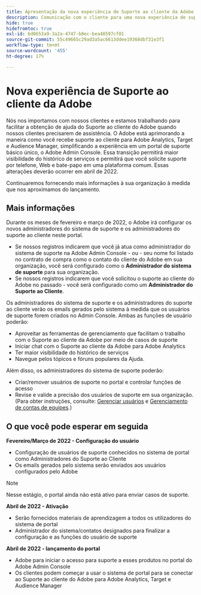 ```yaml
---
title: Apresentação da nova experiência de Suporte ao cliente da Adobe
description: Comunicação com o cliente para uma nova experiência de suporte
hide: true
hidefromtoc: true
exl-id: 6d0653a9-3a2a-4747-b8ec-bea48597cf01
source-git-commit: 55c49665c29ad3a5ac6613ddee19368dbf31e3f1
workflow-type: tm+mt
source-wordcount: '455'
ht-degree: 17%

---
```


# Nova experiência de Suporte ao cliente da Adobe

Nós nos importamos com nossos clientes e estamos trabalhando para facilitar a obtenção de ajuda do Suporte ao cliente do Adobe quando nossos clientes precisarem de assistência. O Adobe está aprimorando a maneira como você recebe suporte ao cliente para Adobe Analytics, Target e Audience Manager, simplificando a experiência em um portal de suporte básico único, o Adobe Admin Console. Essa transição permitirá maior visibilidade do histórico de serviços e permitirá que você solicite suporte por telefone, Web e bate-papo em uma plataforma comum. Essas alterações deverão ocorrer em abril de 2022.

Continuaremos fornecendo mais informações à sua organização à medida que nos aproximamos do lançamento.

## Mais informações

Durante os meses de fevereiro e março de 2022, o Adobe irá configurar os novos administradores do sistema de suporte e os administradores do suporte ao cliente neste portal.

* Se nossos registros indicarem que você já atua como administrador do sistema de suporte na Adobe Admin Console - ou - seu nome foi listado no contrato de compra como o contato do cliente do Adobe em sua organização, você será configurado como o **Administrador do sistema de suporte** para sua organização.
* Se nossos registros indicarem que você solicitou o suporte ao cliente do Adobe no passado - você será configurado como um **Administrador do Suporte ao Cliente**.

Os administradores do sistema de suporte e os administradores do suporte ao cliente verão os emails gerados pelo sistema à medida que os usuários de suporte forem criados no Admin Console. Ambas as funções de usuário poderão:

* Aproveitar as ferramentas de gerenciamento que facilitam o trabalho com o Suporte ao cliente da Adobe por meio de casos de suporte
* Iniciar chat com o Suporte ao cliente da Adobe para Adobe Analytics
* Ter maior visibilidade do histórico de serviços
* Navegue pelos tópicos e fóruns populares da Ajuda.

Além disso, os administradores do sistema de suporte poderão:

* Criar/remover usuários de suporte no portal e controlar funções de acesso
* Revise e valide a precisão dos usuários de suporte em sua organização. (Para obter instruções, consulte: [Gerenciar usuários](https://helpx.adobe.com/br/enterprise/using/users.html) e [Gerenciamento de contas de equipes](https://helpx.adobe.com/br/enterprise/using/accounts.html).)

## O que você pode esperar em seguida

**Fevereiro/Março de 2022 - Configuração do usuário**

* Configuração de usuários de suporte conhecidos no sistema de portal como Administradores do Suporte ao Cliente
* Os emails gerados pelo sistema serão enviados aos usuários configurados pelo Adobe

>[!NOTE]
>
>Nesse estágio, o portal ainda não está ativo para enviar casos de suporte.

**Abril de 2022 - Ativação**

* Serão fornecidos materiais de aprendizagem a todos os utilizadores do sistema de portal
* Administrador do sistema/contatos designados para finalizar a configuração e as funções do usuário de suporte

**Abril de 2022 - lançamento do portal**

* Adobe para iniciar o acesso para suporte a esses produtos no portal do Adobe Admin Console
* Os clientes podem começar a usar o sistema de portal para se conectar ao Suporte ao cliente do Adobe para Adobe Analytics, Target e Audience Manager
